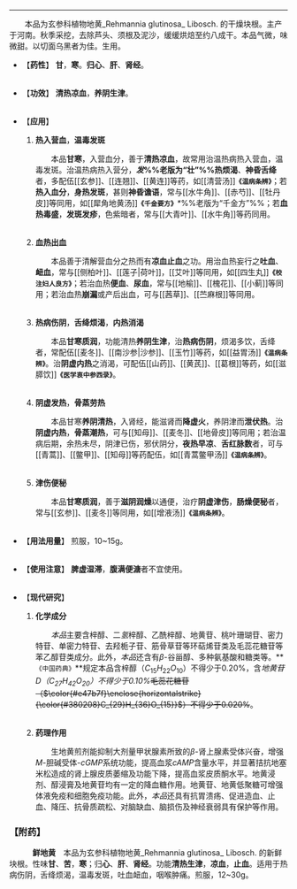 ---

&emsp;&emsp;本品为玄参科植物地黄_Rehmannia glutinosa_ Libosch. 的干燥块根。主产于河南。秋季采挖，去除芦头、须根及泥沙，缓缓烘焙至约八成干。本品气微，味微甜。以切面乌黑者为佳。生用。

- 【**药性**】
	**甘**，**寒**。**归心**、**肝**、**肾经**。<br></br>

- 【**功效**】
	**清热凉血**，**养阴生津**。<br></br>

- 【**应用**】
	1. **热入营血**，**温毒发斑**
		
		&emsp;&emsp;本品**甘寒**，入营血分，善于**清热凉血**，故常用治温热病热入营血，温毒发斑。治温热病热入营分，**<dfn>发</dfn>%%老版为“壮”%%热烦渴**、**神昏舌绛**者，多配伍[[玄参]]、[[连翘]]、[[黄连]]等药，如[[清营汤]]**`《温病条辨》`**；若**热入血分**，**身热发斑**，甚则**神昏谵语**，常与[[水牛角]]、[[赤芍]]、[[牡丹皮]]~~等~~同用，如[[犀角地黄汤]]**`《千金要方》`**<dfn>\*</dfn>%%老版为“千金方”%%；若**血热毒盛**，**发斑发疹**，色紫暗者，常与[[大青叶]]、[[水牛角]]等药同用。<br></br>
	
	2. **血热出血**
		
		&emsp;&emsp;本品善于清解营血分之热而有**凉血止血**之功。用治血热妄行之**吐血**、**衄血**，常与[[侧柏叶]]、[[莲子|荷叶]]，[[艾叶]]等同用，如[[四生丸]]**`《校注妇人良方》`**；若治血热**便血**、**尿血**，常与[[地榆]]、[[槐花]]、[[小蓟]]等同用；若治血热**崩漏**或产后出血，可与[[茜草]]、[[苎麻根]]等同用。<br></br>
	
	3. **热病伤阴**，**舌绛烦渴**，**内热消渴**
		
		&emsp;&emsp;本品**甘寒质润**，功能清热**养阴生津**，治**热病伤阴**，烦渴多饮，舌绛者，常配伍[[麦冬]]、[[南沙参|沙参]]、[[玉竹]]等药，如[[益胃汤]]**`《温病条辨》`**。治**阴虚内热**之消渴，可配伍[[山药]]、[[黄芪]]、[[葛根]]等药，如[[滋膵饮]]**`《医学衷中参西录》`**。<br></br>
	
	4. **阴虚发热**，**骨蒸劳热**
		
		&emsp;&emsp;本品甘寒**养阴清热**，入肾经，能滋肾而**降虚火**，养阴津而**泄伏热**。治**阴虚内热**，**骨蒸潮热**，可与[[知母]]、[[麦冬]]、[[地骨皮]]等同用；若治温病后期，余热未尽，阴津已伤，邪伏阴分，**夜热早凉**、**舌红脉数**者，可与[[青蒿]]、[[鳖甲]]、[[知母]]等药配伍，如[[青蒿鳖甲汤]]**`《温病条辨》`**。<br></br>
	
	5. **津伤便秘**
		
		&emsp;&emsp;本品**甘寒质润**，善于**滋阴润燥**以通便，治疗**阴虚津伤**，**肠燥便秘**者，常与[[玄参]]、[[麦冬]]等同用，如[[增液汤]]**`《温病条辨》`**。<br></br>

- 【**用法用量**】
	煎服，10~15g。<br></br>

- 【**使用注意**】
	**脾虚湿滞**，**腹满便溏**者不宜使用。<br></br>

- 【**现代研究**】
	1. **化学成分**
		
		&emsp;&emsp;<dfn>本品</dfn>主要含梓醇、二<dfn>氢</dfn>梓醇、乙酰梓醇、地黄苷、桃叶珊瑚苷、密力特苷、单密力特苷、去羟栀子苷、筋骨草苷等环萜烯苷类及毛蕊花糖苷等苯乙醇苷类成分。此外，<dfn>本品</dfn>还含有$β$-谷甾醇、多种氨基酸和糖类等。**`《中国药典》`**规定本品含梓醇（$C_{15}H_{22}O_{10}$）不得少于0.20%，含<dfn>地黄苷$D$（$C_{27}H_{42}O_{20}$）不得少于0.10%</dfn>~~毛蕊花糖苷（$\color{#e47b7f}\enclose{horizontalstrike}{\color{#380208}C_{29}H_{36}O_{15}}$）不得少于0.020%~~。<br></br>
	
	2. **药理作用**
		
		&emsp;&emsp;生地黄煎剂能抑制大剂量甲状腺素所致的$β$-肾上腺素受体兴奋，增强$M$-胆碱受体-$cGMP$系统功能，提高血浆$cAMP$含量水平，并显著拮抗地塞米松造成的肾上腺皮质萎缩及功能下降，提高血浆皮质酮水平。地黄浸剂、醇浸膏及地黄苷均有一定的降血糖作用。地黄苷、地黄低聚糖可增强体液免疫和细胞免疫功能。此外，<dfn>本品</dfn>还具有抗胃溃疡、促进造血、止血、降压、抗骨质疏松、对脑缺血、脑损伤及神经衰弱具有保护等作用。

### 【附药】

&emsp;&emsp;&emsp;**鲜地黄**&emsp;本品为玄参科植物地黄_Rehmannia glutinosa_ Libosch. 的新鲜块根。性味**甘**、**苦**，**寒**；归**心**、**肝**、**肾经**。功能**清热生津**，**凉血**，**止血**。适用于热病伤阴，舌绛烦渴，温毒发斑，吐血衄血，咽喉肿痛。煎服，12~30g。
